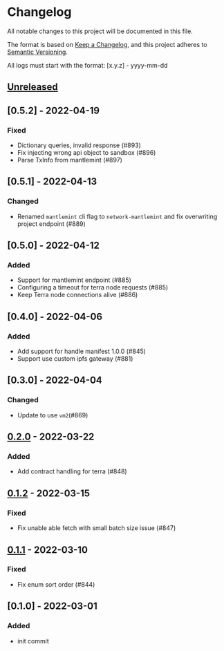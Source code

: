 # Changelog
All notable changes to this project will be documented in this file.

The format is based on [Keep a Changelog](https://keepachangelog.com/en/1.0.0/),
and this project adheres to [Semantic Versioning](https://semver.org/spec/v2.0.0.html).

All logs must start with the format: [x.y.z] - yyyy-mm-dd

## [Unreleased]

## [0.5.2] - 2022-04-19
### Fixed
- Dictionary queries, invalid response (#893)
- Fix injecting wrong api object to sandbox (#896)
- Parse TxInfo from mantlemint (#897)

## [0.5.1] - 2022-04-13
### Changed
- Renamed `mantlemint` cli flag to `network-mantlemint` and fix overwriting project endpoint (#889)

## [0.5.0] - 2022-04-12
### Added
- Support for mantlemint endpoint (#885)
- Configuring a timeout for terra node requests (#885)
- Keep Terra node connections alive (#886)

## [0.4.0] - 2022-04-06
### Added
- Add support for handle manifest 1.0.0 (#845)
- Support use custom ipfs gateway (#881)

## [0.3.0] - 2022-04-04
### Changed
- Update to use `vm2`(#869)

## [0.2.0] - 2022-03-22
### Added
- Add contract handling for terra (#848)

## [0.1.2] - 2022-03-15
### Fixed
- Fix unable able fetch with small batch size issue (#847)

## [0.1.1] - 2022-03-10
### Fixed
- Fix enum sort order (#844)

## [0.1.0] - 2022-03-01
### Added
- init commit

[Unreleased]: https://github.com/subquery/subql/compare/node-terra/0.2.0...HEAD
[0.2.0]: https://github.com/subquery/subql/compare/node/0.1.1...node/0.2.0
[0.1.2]: https://github.com/subquery/subql/compare/node/0.1.1...node/0.1.2
[0.1.1]: https://github.com/subquery/subql/compare/node/0.1.0...node/0.1.1
